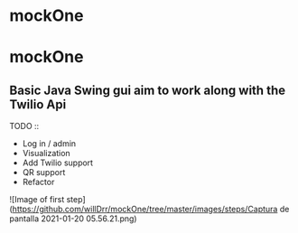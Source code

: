 # mockOne

# mockOne

## Basic Java Swing gui aim to work along with the Twilio Api

TODO :: 
* Log in / admin
* Visualization
* Add Twilio support
* QR support
* Refactor

![Image of first step](https://github.com/willDrr/mockOne/tree/master/images/steps/Captura de pantalla 2021-01-20 05.56.21.png)
